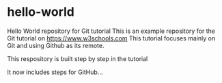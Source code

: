 # hello-world
Hello World repository for Git tutorial
This is an example repository for the Git tutorial on https://www.w3schools.com
This tutorial focuses mainly on Git and using Github as its remote.

This respository is built step by step in the tutorial

It now includes steps for GitHub...
